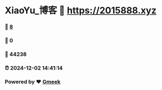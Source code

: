 # XiaoYu_博客 :link: https://2015888.xyz 
### :page_facing_up: [8](https://2015888.xyz/tag.html) 
### :speech_balloon: 0 
### :hibiscus: 44238 
### :alarm_clock: 2024-12-02 14:41:14 
### Powered by :heart: [Gmeek](https://github.com/Meekdai/Gmeek)
